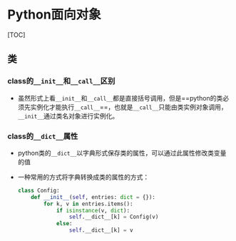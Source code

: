 # Python面向对象

[TOC]

## 类

### class的`__init__`和`__call__`区别

- 虽然形式上看`__init__`和`__call__`都是直接括号调用，但是==python的类必须先实例化才能执行`__call__`==，也就是`__call__`只能由类实例对象调用，`__init__`通过类名对象进行实例化。

### class的`__dict__`属性

- python类的`__dict__`以字典形式保存类的属性，可以通过此属性修改类变量的值

- 一种常用的方式将字典转换成类的属性的方式：

  ```python
  class Config:
      def __init__(self, entries: dict = {}):
          for k, v in entries.items():
              if isinstance(v, dict):
                  self.__dict__[k] = Config(v)
              else:
                  self.__dict__[k] = v
  ```

  